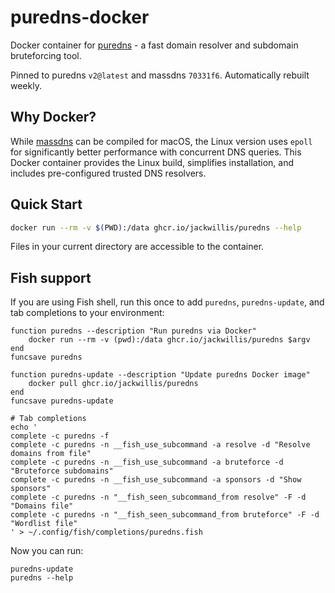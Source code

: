 # puredns-docker

Docker container for [puredns](https://github.com/d3mondev/puredns) - a fast domain resolver and subdomain bruteforcing tool.

Pinned to puredns `v2@latest` and massdns `70331f6`. Automatically rebuilt weekly.

## Why Docker?

While [massdns](https://github.com/blechschmidt/massdns) can be compiled for macOS, the Linux version uses `epoll` for significantly better performance with concurrent DNS queries. This Docker container provides the Linux build, simplifies installation, and includes pre-configured trusted DNS resolvers.

## Quick Start

```bash
docker run --rm -v $(PWD):/data ghcr.io/jackwillis/puredns --help
```

Files in your current directory are accessible to the container.

## Fish support

If you are using Fish shell, run this once to add `puredns`, `puredns-update`, and tab completions to your environment:

```fish
function puredns --description "Run puredns via Docker"
    docker run --rm -v (pwd):/data ghcr.io/jackwillis/puredns $argv
end
funcsave puredns

function puredns-update --description "Update puredns Docker image"
    docker pull ghcr.io/jackwillis/puredns
end
funcsave puredns-update

# Tab completions
echo '
complete -c puredns -f
complete -c puredns -n __fish_use_subcommand -a resolve -d "Resolve domains from file"
complete -c puredns -n __fish_use_subcommand -a bruteforce -d "Bruteforce subdomains"
complete -c puredns -n __fish_use_subcommand -a sponsors -d "Show sponsors"
complete -c puredns -n "__fish_seen_subcommand_from resolve" -F -d "Domains file"
complete -c puredns -n "__fish_seen_subcommand_from bruteforce" -F -d "Wordlist file"
' > ~/.config/fish/completions/puredns.fish
```

Now you can run:

```fish
puredns-update
puredns --help
```
